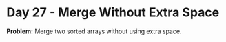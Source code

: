 # Day 27 - Merge Without Extra Space

**Problem:** Merge two sorted arrays without using extra space.